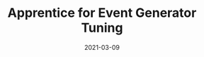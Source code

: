 ---
title: "Apprentice for Event Generator Tuning"
date: 2021-03-09
venue: EPJ Web Conf. 251 (2021) 03060
link: https://arxiv.org/abs/2103.05748
inspire_id: 1850936
authors: Mohan Krishnamoorthy, Holger Schulz, Xiangyang Ju,  et al.
bibtex: '@article{Krishnamoorthy:2021nwv,\n archiveprefix = {arXiv},\n author = {Krishnamoorthy, Mohan and Schulz, Holger and Ju, Xiangyang and Wang, Wenjing and Leyffer, Sven and Marshall, Zachary and Mrenna, Stephen and M\\"uller, Juliane and Kowalkowski, James B.},\n doi = {10.1051/epjconf/202125103060},\n eprint = {2103.05748},\n journal = {EPJ Web Conf.},\n pages = {03060},\n primaryclass = {hep-ex},\n reportnumber = {FERMILAB-CONF-21-068-SCD},\n title = {{Apprentice for Event Generator Tuning}},\n volume = {251},\n year = {2021}\n}\n'
---